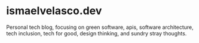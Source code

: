 # ismaelvelasco.dev
Personal tech blog, focusing on green software, apis, software architecture, tech inclusion, tech for good, design thinking, and sundry stray thoughts.
